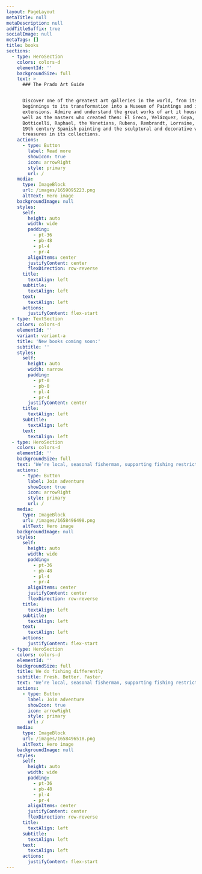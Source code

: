 ```yaml
---
layout: PageLayout
metaTitle: null
metaDescription: null
addTitleSuffix: true
socialImage: null
metaTags: []
title: books
sections:
  - type: HeroSection
    colors: colors-d
    elementId: ''
    backgroundSize: full
    text: >
      ### The Prado Art Guide


      Discover one of the greatest art galleries in the world, from its
      beginnings to its transformation into a Museum of Paintings and its latest
      extensions. Admire and understand the great works of art it houses, as
      well as the masters who created them: El Greco, Velázquez, Goya,
      Botticelli, Raphael, the Venetians, Rubens, Rembrandt, Lorraine, Poussin,
      19th century Spanish painting and the sculptural and decorative works it
      treasures in its collections.
    actions:
      - type: Button
        label: Read more
        showIcon: true
        icon: arrowRight
        style: primary
        url: /
    media:
      type: ImageBlock
      url: /images/1659095223.png
      altText: Hero image
    backgroundImage: null
    styles:
      self:
        height: auto
        width: wide
        padding:
          - pt-36
          - pb-48
          - pl-4
          - pr-4
        alignItems: center
        justifyContent: center
        flexDirection: row-reverse
      title:
        textAlign: left
      subtitle:
        textAlign: left
      text:
        textAlign: left
      actions:
        justifyContent: flex-start
  - type: TextSection
    colors: colors-d
    elementId: ''
    variant: variant-a
    title: 'New books coming soon:'
    subtitle: ''
    styles:
      self:
        height: auto
        width: narrow
        padding:
          - pt-0
          - pb-0
          - pl-4
          - pr-4
        justifyContent: center
      title:
        textAlign: left
      subtitle:
        textAlign: left
      text:
        textAlign: left
  - type: HeroSection
    colors: colors-d
    elementId: ''
    backgroundSize: full
    text: 'We’re local, seasonal fisherman, supporting fishing restrictions.'
    actions:
      - type: Button
        label: Join adventure
        showIcon: true
        icon: arrowRight
        style: primary
        url: /
    media:
      type: ImageBlock
      url: /images/1658496498.png
      altText: Hero image
    backgroundImage: null
    styles:
      self:
        height: auto
        width: wide
        padding:
          - pt-36
          - pb-48
          - pl-4
          - pr-4
        alignItems: center
        justifyContent: center
        flexDirection: row-reverse
      title:
        textAlign: left
      subtitle:
        textAlign: left
      text:
        textAlign: left
      actions:
        justifyContent: flex-start
  - type: HeroSection
    colors: colors-d
    elementId: ''
    backgroundSize: full
    title: We do fishing differently
    subtitle: Fresh. Better. Faster.
    text: 'We’re local, seasonal fisherman, supporting fishing restrictions.'
    actions:
      - type: Button
        label: Join adventure
        showIcon: true
        icon: arrowRight
        style: primary
        url: /
    media:
      type: ImageBlock
      url: /images/1658496518.png
      altText: Hero image
    backgroundImage: null
    styles:
      self:
        height: auto
        width: wide
        padding:
          - pt-36
          - pb-48
          - pl-4
          - pr-4
        alignItems: center
        justifyContent: center
        flexDirection: row-reverse
      title:
        textAlign: left
      subtitle:
        textAlign: left
      text:
        textAlign: left
      actions:
        justifyContent: flex-start
---
```

